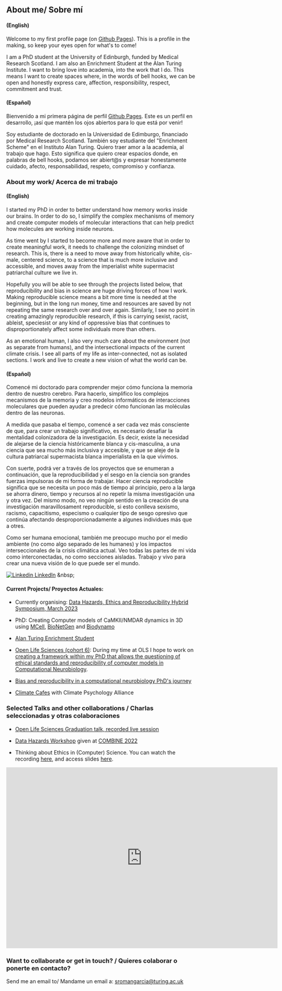 ## About me/  Sobre mí

#### (English)
Welcome to my first profile page (on [Github Pages](https://docs.github.com/categories/github-pages-basics/)). This is a profile in the making, so keep your eyes open for what's to come!

I am a PhD student at the University of Edinburgh, funded by Medical Research Scotland. I am also an Enrichment Student at the Alan Turing Institute.
I want to bring love into academia, into the work that I do. This means I want to create spaces where, in the words of bell hooks, we can be open and honestly express care, affection, responsibility, respect, commitment and trust.

#### (Español)
Bienvenido a mi primera página de perfil [Github Pages](https://docs.github.com/es/pages/getting-started-with-github-pages). Este es un perfil en desarrollo, ¡así que mantén los ojos abiertos para lo que está por venir!

Soy estudiante de doctorado en la Universidad de Edimburgo, financiado por Medical Research Scotland. También soy estudiante del "Enrichment Scheme" en el Instituto Alan Turing. Quiero traer amor a la academia, al trabajo que hago. Esto significa que quiero crear espacios donde, en palabras de bell hooks, podamos ser abiert@s y expresar honestamente cuidado, afecto, responsabilidad, respeto, compromiso y confianza.


### About my work/ Acerca de mi trabajo

#### (English)
I started my PhD in order to better understand how memory works inside our brains. In order to do so, I simplify the complex mechanisms of memory and create computer models of molecular interactions that can help predict how molecules are working inside neurons. 

As time went by I started to become more and more aware that in order to create meaningful work, it needs to challenge the colonizing mindset of research. This is, there is a need to move away from historically white, cis-male, centered science, to a science that is much more inclusive and accessible, and moves away from the imperialist white supermacist patriarchal culture we live in. 

Hopefully you will be able to see through the projects listed below, that reproducibility and bias in science are huge driving forces of how I work. Making reproducible science means a bit more time is needed at the beginning, but in the long run money, time and resources are saved by not repeating the same research over and over again. Similarly, I see no point in creating amazingly reproducible research, if this is carrying sexist, racist, ableist, speciesist or any kind of oppressive bias that continues to disproportionately affect some individuals more than others.

As an emotional human, I also very much care about the environment (not as separate from humans), and the intersectional impacts of the current climate crisis. I see all parts of my life as inter-connected, not as isolated sections. I work and live to create a new vision of what the world can be.

#### (Español)
Comencé mi doctorado para comprender mejor cómo funciona la memoria dentro de nuestro cerebro. Para hacerlo, simplifico los complejos mecanismos de la memoria y creo modelos informáticos de interacciones moleculares que pueden ayudar a predecir cómo funcionan las moléculas dentro de las neuronas.

A medida que pasaba el tiempo, comencé a ser cada vez más consciente de que, para crear un trabajo significativo, es necesario desafiar la mentalidad colonizadora de la investigación. Es decir, existe la necesidad de alejarse de la ciencia históricamente blanca y cis-masculina, a una ciencia que sea mucho más inclusiva y accesible, y que se aleje de la cultura patriarcal supermacista blanca imperialista en la que vivimos.

Con suerte, podrá ver a través de los proyectos que se enumeran a continuación, que la reproducibilidad y el sesgo en la ciencia son grandes fuerzas impulsoras de mi forma de trabajar. Hacer ciencia reproducible significa que se necesita un poco más de tiempo al principio, pero a la larga se ahorra dinero, tiempo y recursos al no repetir la misma investigación una y otra vez. Del mismo modo, no veo ningún sentido en la creación de una investigación maravillosament reproducible, si esto conlleva sexismo, racismo, capacitismo, especismo o cualquier tipo de sesgo opresivo que continúa afectando desproporcionadamente a algunes individues más que a otres.

Como ser humana emocional, también me preocupo mucho por el medio ambiente (no como algo separado de les humanes) y los impactos interseccionales de la crisis climática actual. Veo todas las partes de mi vida como interconectadas, no como secciones aisladas. Trabajo y vivo para crear una nueva visión de lo que puede ser el mundo.

[![Linkedin](https://i.stack.imgur.com/gVE0j.png) LinkedIn]([https://www.linkedin.com/](https://www.linkedin.com/in/susana-roman-garcia/))
&nbsp;

#### Current Projects/ Proyectos Actuales:

- Currently organising: [Data Hazards, Ethics and Reproducibility Hybrid Symposium, March 2023](https://www.eventbrite.com/e/online-data-hazards-ethics-and-reproducibility-one-day-symposium-tickets-517490858087)

- PhD: Creating Computer models of CaMKII/NMDAR dynamics in 3D using [MCell](https://mcell.org/), [BioNetGen](http://bionetgen.org/) and [Biodynamo](https://biodynamo.org/)

- [Alan Turing Enrichment Student](https://www.turing.ac.uk/people/enrichment-students/susana-roman-garcia)

- [Open Life Sciences (cohort 6)](https://openlifesci.org/): 
  During my time at OLS I hope to work on [creating a framework within my PhD that allows the questioning of ethical standards and reproducibility of computer models in Computational Neurobiology](https://github.com/Susana465/OLS-6-Ethical-standards-and-reproducibility-of-computer-models-in-Neurobiology).

- [Bias and reproducibility in a computational neurobiology PhD's journey](https://github.com/Susana465/Bias-and-Reproducibility-Poster)
  
- [Climate Cafes](https://www.climatepsychologyalliance.org/~cpa/events/500-climate-cafe-jan) with Climate Psychology Alliance

### Selected Talks and other collaborations / Charlas seleccionadas y otras colaboraciones

- [Open Life Sciences Graduation talk, recorded live session](https://www.youtube.com/watch?v=3qb28JDFhGw)

- [Data Hazards Workshop](https://github.com/Susana465/Data_Hazards_workshop_COMBINE) given at [COMBINE 2022](https://combine-org.github.io/events/)

- Thinking about Ethics in (Computer) Science. You can watch the recording [here](https://youtu.be/8wAfcTM_ypA), and access slides [here](https://zenodo.org/record/6973796#.YvDqOHbMKUk).

<iframe width="720" height="480" src="https://www.youtube.com/embed/8wAfcTM_ypA" title="Thinking about Ethics in (Computer) Science" frameborder="0" allow="accelerometer; autoplay; clipboard-write; encrypted-media; gyroscope; picture-in-picture" allowfullscreen></iframe>

### Want to collaborate or get in touch? / Quieres colaborar o ponerte en contacto?
Send me an email to/ Mandame un email a: sromangarcia@turing.ac.uk
